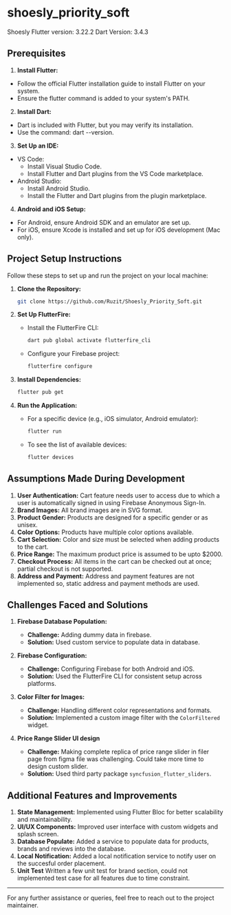 # shoesly_priority_soft

Shoesly
Flutter version: 3.22.2
Dart Version: 3.4.3

## Prerequisites

1. **Install Flutter:**
- Follow the official Flutter installation guide to install Flutter on your system.
- Ensure the flutter command is added to your system's PATH.

2. **Install Dart:**

- Dart is included with Flutter, but you may verify its installation.
- Use the command: dart --version.

3. **Set Up an IDE:**

- VS Code:
    - Install Visual Studio Code.
    - Install Flutter and Dart plugins from the VS Code marketplace.
- Android Studio:
    - Install Android Studio.
    - Install the Flutter and Dart plugins from the plugin marketplace.

4. **Android and iOS Setup:**

- For Android, ensure Android SDK and an emulator are set up.
- For iOS, ensure Xcode is installed and set up for iOS development (Mac only).

## Project Setup Instructions

Follow these steps to set up and run the project on your local machine:

1. **Clone the Repository:**
    ```bash
    git clone https://github.com/Ruzit/Shoesly_Priority_Soft.git
    ```

2. **Set Up FlutterFire:**
    - Install the FlutterFire CLI:
        ```bash
        dart pub global activate flutterfire_cli
        ```
    - Configure your Firebase project:
        ```bash
        flutterfire configure
        ```

3. **Install Dependencies:**
    ```bash
    flutter pub get
    ```

5. **Run the Application:**
    - For a specific device (e.g., iOS simulator, Android emulator):
        ```bash
        flutter run
        ```
    - To see the list of available devices:
        ```bash
        flutter devices
        ```

## Assumptions Made During Development

1. **User Authentication:** Cart feature needs user to access due to which a user is automatically signed in using Firebase Anonymous Sign-In.
2. **Brand Images:** All brand images are in SVG format. 
3. **Product Gender:** Products are designed for a specific gender or as unisex.
4. **Color Options:** Products have multiple color options available.
5. **Cart Selection:** Color and size must be selected when adding products to the cart.
6. **Price Range:** The maximum product price is assumed to be upto $2000.
7. **Checkout Process:** All items in the cart can be checked out at once; partial checkout is not supported.
8. **Address and Payment:** Address and payment features are not implemented so, static address and payment methods are used.

## Challenges Faced and Solutions

1. **Firebase Database Population:**
    - **Challenge:** Adding dummy data in firebase.
    - **Solution:** Used custom service to populate data in database.

2. **Firebase Configuration:**
    - **Challenge:** Configuring Firebase for both Android and iOS.
    - **Solution:** Used the FlutterFire CLI for consistent setup across platforms.

3. **Color Filter for Images:**
    - **Challenge:** Handling different color representations and formats.
    - **Solution:** Implemented a custom image filter with the `ColorFiltered` widget.

4. **Price Range Slider UI design**
    - **Challenge:** Making complete replica of price range slider in filer page from figma file was challenging. Could take more time to design custom slider.
    - **Solution:** Used third party package `syncfusion_flutter_sliders`.


## Additional Features and Improvements

1. **State Management:** Implemented using Flutter Bloc for better scalability and maintainability.
2. **UI/UX Components:** Improved user interface with custom widgets and splash screen.
3. **Database Populate:** Added a service to populate data for  products, brands and reviews into the database.
3. **Local Notification:** Added a local notification service to notify user on the succesful order placement.
4. **Unit Test** Written a few unit test for brand section, could not implemented test case for all features due to time constraint.

---

For any further assistance or queries, feel free to reach out to the project maintainer.
